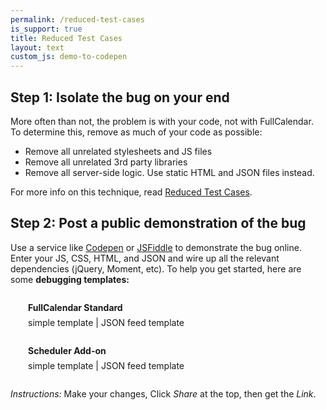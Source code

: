 ```yaml
---
permalink: /reduced-test-cases
is_support: true
title: Reduced Test Cases
layout: text
custom_js: demo-to-codepen
---
```


## Step 1: Isolate the bug on your end

More often than not, the problem is with your code, not with FullCalendar. To determine this, remove as much of your code as possible:

- Remove all unrelated stylesheets and JS files
- Remove all unrelated 3rd party libraries
- Remove all server-side logic. Use static HTML and JSON files instead.

For more info on this technique, read [Reduced Test Cases](http://css-tricks.com/reduced-test-cases/).


## Step 2: Post a public demonstration of the bug

Use a service like [Codepen](http://codepen.io/) or [JSFiddle](http://jsfiddle.net/) to demonstrate the bug online. Enter your JS, CSS, HTML, and JSON and wire up all the relevant dependencies (jQuery, Moment, etc). To help you get started, here are some **debugging templates:**

<div style='margin:2em 0 2em 2em'>
    <div style='font-weight:bold'>FullCalendar Standard</div>
    <div style='margin-top:.5em'>
        <a data-codepen='{{ site.baseurl }}/docs/initialization-demo'>simple template</a> |
        <a data-codepen='{{ site.baseurl }}/docs/debug-json-feed'>JSON feed template</a>
    </div>
</div>

<div style='margin:2em 0 2em 2em'>
    <div style='font-weight:bold'>Scheduler Add-on</div>
    <div style='margin-top:.5em'>
        <a data-codepen='{{ site.baseurl }}/docs/timeline-standard-view-demo'>simple template</a> |
        <a data-codepen='{{ site.baseurl }}/docs/debug-scheduler-json-feed'>JSON feed template</a>
    </div>
</div>

*Instructions:* Make your changes, Click *Share* at the top, then get the *Link*.
